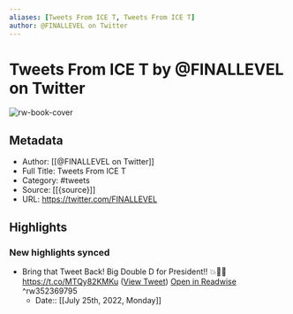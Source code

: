 ```yaml
---
aliases: [Tweets From ICE T, Tweets From ICE T]
author: @FINALLEVEL on Twitter
---
```

# Tweets From ICE T by @FINALLEVEL on Twitter

![rw-book-cover](https://pbs.twimg.com/profile_images/909984858818170881/jagXDTlf.jpg)

## Metadata
- Author: [[@FINALLEVEL on Twitter]]
- Full Title: Tweets From ICE T
- Category: #tweets
- Source: [[{source}]]
- URL: https://twitter.com/FINALLEVEL

## Highlights
### New highlights synced
- Bring that Tweet Back! Big Double D for President!! 💥👊🏽 https://t.co/MTQy82KMKu ([View Tweet](https://twitter.com/FINALLEVEL/status/1269036989543677952)) [Open in Readwise](https://readwise.io/open/352369795) ^rw352369795
    - Date:: [[July 25th, 2022, Monday]]
